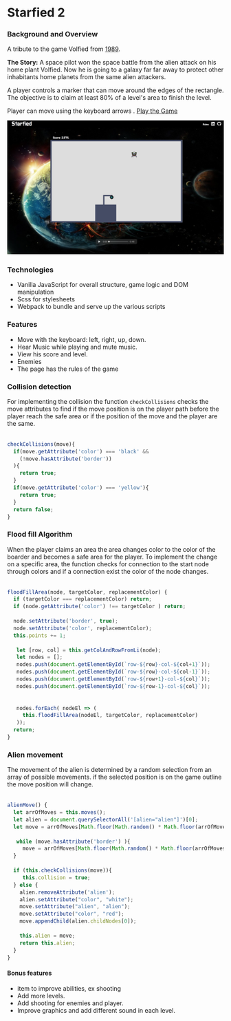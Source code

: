 # Starfied 2

### Background and Overview

A tribute to the game Volfied from [1989](https://www.youtube.com/watch?v=RxuMVqkLD7o).

**The Story:** A space pilot won the space battle from the alien attack on his home plant Volfied. Now he is going to a galaxy far far away to protect other inhabitants home planets from the same alien attackers.

A player controls a marker that can move around the edges of the rectangle. The objective is to claim at least 80% of a level's area to finish the level.

Player can move using the keyboard arrows . [Play the Game](https://roniramon.github.io/starfied/)

![game Image ](assets/images/Screen-Shot-game.png)

### Technologies
*	Vanilla JavaScript for overall structure, game logic and DOM manipulation
*	Scss for stylesheets
*	Webpack to bundle and serve up the various scripts

### Features
*	Move with the keyboard: left, right, up, down.
*	Hear Music while playing and mute music.
*	View his score and level.
*	Enemies
*	The page has the rules of the game

### Collision detection
For implementing the collision the function `checkCollisions` checks the move attributes to find if the move position is on the player path before the player reach the safe area or if the position of the move and the player are the same.    

``` javascript

checkCollisions(move){
  if(move.getAttribute('color') === 'black' &&
    (!move.hasAttribute('border'))
  ){
    return true;
  }
  if(move.getAttribute('color') === 'yellow'){
    return true;
  }
  return false;
}

```

### Flood fill Algorithm

When the player claims an area the area changes color to the color of the boarder and becomes a safe area for the player.
To implement the change on a specific area, the function checks for connection to the start node through colors and if a connection exist the color of the node changes.

``` javascript

floodFillArea(node, targetColor, replacementColor) {
  if (targetColor === replacementColor) return;
  if (node.getAttribute('color') !== targetColor ) return;

  node.setAttribute('border', true);
  node.setAttribute('color', replacementColor);
  this.points += 1;

   let [row, col] = this.getColAndRowFromLi(node);
   let nodes = [];
   nodes.push(document.getElementById(`row-${row}-col-${col+1}`));
   nodes.push(document.getElementById(`row-${row}-col-${col-1}`));
   nodes.push(document.getElementById(`row-${row+1}-col-${col}`));
   nodes.push(document.getElementById(`row-${row-1}-col-${col}`));


   nodes.forEach( nodeEl => (
     this.floodFillArea(nodeEl, targetColor, replacementColor)
   ));
  return;
}

```

### Alien movement

The movement of the alien is determined by a random selection from an array of possible movements. if the selected position is on the game outline the move position will change.

``` javascript

alienMove() {
  let arrOfMoves = this.moves();
  let alien = document.querySelectorAll('[alien="alien"]')[0];
  let move = arrOfMoves[Math.floor(Math.random() * Math.floor(arrOfMoves.length))];

   while (move.hasAttribute('border') ){
     move = arrOfMoves[Math.floor(Math.random() * Math.floor(arrOfMoves.length))];
  }

  if (this.checkCollisions(move)){
     this.collision = true;
  } else {
    alien.removeAttribute('alien');
    alien.setAttribute("color", "white");
    move.setAttribute("alien", "alien");
    move.setAttribute("color", "red");
    move.appendChild(alien.childNodes[0]);

    this.alien = move;
    return this.alien;
  }
}

```




#### Bonus features
* item to improve abilities, ex shooting
* Add more levels.
* Add shooting for enemies and player.
* Improve graphics and add different sound in each level.  
